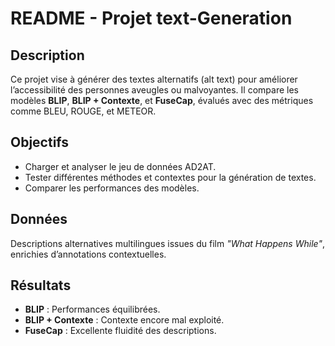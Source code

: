 # README - Projet text-Generation

## Description  
Ce projet vise à générer des textes alternatifs (alt text) pour améliorer l’accessibilité des personnes aveugles ou malvoyantes. Il compare les modèles **BLIP**, **BLIP + Contexte**, et **FuseCap**, évalués avec des métriques comme BLEU, ROUGE, et METEOR.

## Objectifs  
- Charger et analyser le jeu de données AD2AT.  
- Tester différentes méthodes et contextes pour la génération de textes.  
- Comparer les performances des modèles.  

## Données  
Descriptions alternatives multilingues issues du film *"What Happens While"*, enrichies d’annotations contextuelles.

## Résultats  
- **BLIP** : Performances équilibrées.  
- **BLIP + Contexte** : Contexte encore mal exploité.  
- **FuseCap** : Excellente fluidité des descriptions.  
